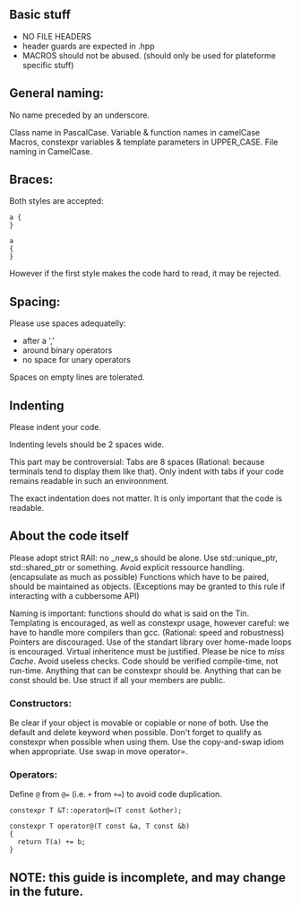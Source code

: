 ## Basic stuff

- NO FILE HEADERS
- header guards are expected in .hpp
- MACROS should not be abused. (should only be used for plateforme specific stuff)

## General naming:

No name preceded by an underscore.

Class name in PascalCase.
Variable & function names in camelCase
Macros, constexpr variables & template parameters in UPPER_CASE.
File naming in CamelCase.

## Braces:

Both styles are accepted:
```
a {
}

a
{
}
```
However if the first style makes the code hard to read, it may be rejected.

## Spacing:

Please use spaces adequatelly:
- after a ','
- around binary operators
- no space for unary operators

Spaces on empty lines are tolerated.

## Indenting
Please indent your code.

Indenting levels should be 2 spaces wide.

This part may be controversial:
Tabs are 8 spaces (Rational: because terminals tend to display them like that).
Only indent with tabs if your code remains readable in such an environnment.

The exact indentation does not matter. It is only important that the code is readable.

## About the code itself

Please adopt strict RAII: no _new_s should be alone. Use std::unique_ptr, std::shared_ptr or something.
Avoid explicit ressource handling. (encapsulate as much as possible)
Functions which have to be paired, should be maintained as objects.
(Exceptions may be granted to this rule if interacting with a cubbersome API)

Naming is important: functions should do what is said on the Tin.
Templating is encouraged, as well as constexpr usage, however careful: we have to handle more compilers than gcc.
(Rational: speed and robustness)
Pointers are discouraged.
Use of the standart library over home-made loops is encouraged.
Virtual inheritence must be justified. Please be nice to _miss Cache_.
Avoid useless checks. Code should be verified compile-time, not run-time.
Anything that can be constexpr should be. Anything that can be const should be.
Use struct if all your members are public.

### Constructors:
Be clear if your object is movable or copiable or none of both.
Use the default and delete keyword when possible. Don't forget to qualify as constexpr when possible when using them.
Use the copy-and-swap idiom when appropriate. Use swap in move operator=.

### Operators:

Define `@` from `@=` (i.e. `+` from `+=`) to avoid code duplication.
```
constexpr T &T::operator@=(T const &other);

constexpr T operator@(T const &a, T const &b)
{
  return T(a) += b;
}
```

## NOTE: this guide is incomplete, and may change in the future. 
